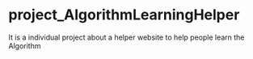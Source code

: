 # project_AlgorithmLearningHelper
It is a individual project about a helper website to help people learn the Algorithm
